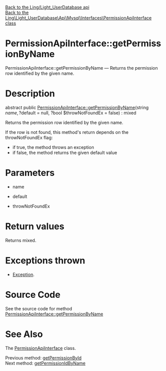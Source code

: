 [Back to the Ling/Light_UserDatabase api](https://github.com/lingtalfi/Light_UserDatabase/blob/master/doc/api/Ling/Light_UserDatabase.md)<br>
[Back to the Ling\Light_UserDatabase\Api\Mysql\Interfaces\PermissionApiInterface class](https://github.com/lingtalfi/Light_UserDatabase/blob/master/doc/api/Ling/Light_UserDatabase/Api/Mysql/Interfaces/PermissionApiInterface.md)


PermissionApiInterface::getPermissionByName
================



PermissionApiInterface::getPermissionByName — Returns the permission row identified by the given name.




Description
================


abstract public [PermissionApiInterface::getPermissionByName](https://github.com/lingtalfi/Light_UserDatabase/blob/master/doc/api/Ling/Light_UserDatabase/Api/Mysql/Interfaces/PermissionApiInterface/getPermissionByName.md)(string $name, ?$default = null, ?bool $throwNotFoundEx = false) : mixed




Returns the permission row identified by the given name.

If the row is not found, this method's return depends on the throwNotFoundEx flag:
- if true, the method throws an exception
- if false, the method returns the given default value




Parameters
================


- name

    

- default

    

- throwNotFoundEx

    


Return values
================

Returns mixed.


Exceptions thrown
================

- [Exception](http://php.net/manual/en/class.exception.php).&nbsp;







Source Code
===========
See the source code for method [PermissionApiInterface::getPermissionByName](https://github.com/lingtalfi/Light_UserDatabase/blob/master/Api/Mysql/Interfaces/PermissionApiInterface.php#L66-L66)


See Also
================

The [PermissionApiInterface](https://github.com/lingtalfi/Light_UserDatabase/blob/master/doc/api/Ling/Light_UserDatabase/Api/Mysql/Interfaces/PermissionApiInterface.md) class.

Previous method: [getPermissionById](https://github.com/lingtalfi/Light_UserDatabase/blob/master/doc/api/Ling/Light_UserDatabase/Api/Mysql/Interfaces/PermissionApiInterface/getPermissionById.md)<br>Next method: [getPermissionIdByName](https://github.com/lingtalfi/Light_UserDatabase/blob/master/doc/api/Ling/Light_UserDatabase/Api/Mysql/Interfaces/PermissionApiInterface/getPermissionIdByName.md)<br>

